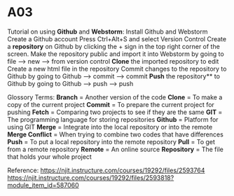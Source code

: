 # A03
Tutorial on using **Github** and **Webstorm**:
Install Github and Webstorm
Create a Github account
Press Ctrl+Alt+S and select Version Control
Create a **repository** on Github by clicking the + sign in the top right corner of the screen.
Make the repository public and import it into Webstorm by going to file --> new --> from version control
**Clone** the imported repository to edit
Create a new html file in the repository
Commit changes to the repository to Github by going to Github --> commit --> commit
**Push** the repository** to Github by going to Github --> push --> push

Glossory Terms:
**Branch** = Another version of the code 
**Clone** = To make a copy of the current project
**Commit** = To prepare the current project for pushing
**Fetch** = Comparing two projects to see if they are the same
**GIT** = The programming language for storing repositories
**Github** = Platform for using GIT
**Merge** = Integrate into the local repository or into the remote
**Merge Conflict** = When trying to combine two codes that have differences
**Push** = To put a local repository into the remote repository
**Pull** = To get from a remote repository
**Remote** = An online source
**Repository** = The file that holds your whole project

Reference:
https://njit.instructure.com/courses/19292/files/2593764
https://njit.instructure.com/courses/19292/files/2593818?module_item_id=587060
